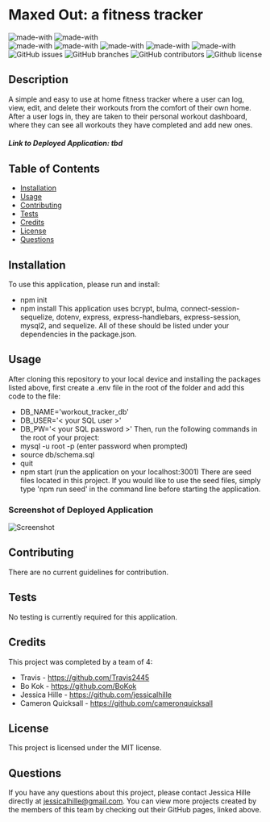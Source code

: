 # Maxed Out: a fitness tracker
  ![made-with](https://img.shields.io/badge/Made%20with-CSS-1f425f.svg)
  ![made-with](https://img.shields.io/badge/Made%20with-JavaScript-1f425f.svg)  
  ![made-with](https://img.shields.io/badge/Made%20with-Node.js-1f425f.svg)
  ![made-with](https://img.shields.io/badge/Made%20with-Express.js-1f425f.svg)
  ![made-with](https://img.shields.io/badge/Made%20with-Handlebars.js-1f425f.svg)
  ![made-with](https://img.shields.io/badge/Made%20with-Sequelize-1f425f.svg)
  ![made-with](https://img.shields.io/badge/Made%20with-MySQL-1f425f.svg)
  ![GitHub issues](https://img.shields.io/github/issues/Travis2445/workout-tracker)
  ![GitHub branches](https://badgen.net/github/branches/Travis2445/workout-tracker)
  ![GitHub contributors](https://img.shields.io/github/contributors/Travis2445/workout-tracker)
  ![Github license](http://img.shields.io/badge/license-MIT-blue.svg)


  ## Description
  A simple and easy to use at home fitness tracker where a user can log, view, edit, and delete their workouts from the comfort of their own home. After a user logs in, they are taken to their personal workout dashboard, where they can see all workouts they have completed and add new ones.
  ##### Link to Deployed Application: tbd

  ## Table of Contents
  * [Installation](#installation)
  * [Usage](#usage)
  * [Contributing](#contributing)
  * [Tests](#tests)
  * [Credits](#credits)
  * [License](#license)
  * [Questions](#questions)

  ## Installation
  To use this application, please run and install:
  * npm init
  * npm install
  This application uses bcrypt, bulma, connect-session-sequelize, dotenv, express, express-handlebars, express-session, mysql2, and sequelize. All of these should be listed under your dependencies in the package.json.

  ## Usage
  After cloning this repository to your local device and installing the packages listed above, first create a .env file in the root of the folder and add this code to the file:
  * DB_NAME='workout_tracker_db'
  * DB_USER='< your SQL user >'
  * DB_PW='< your SQL password >'
  Then, run the following commands in the root of your project: 
  * mysql -u root -p (enter password when prompted)
  * source db/schema.sql
  * quit
  * npm start (run the application on your localhost:3001)
  There are seed files located in this project. If you would like to use the seed files, simply type 'npm run seed' in the command line before starting the application. 

  ### Screenshot of Deployed Application
  ![Screenshot](tbd)

  ## Contributing
  There are no current guidelines for contribution.

  ## Tests
  No testing is currently required for this application.

  ## Credits
  This project was completed by a team of 4:
  * Travis - https://github.com/Travis2445
  * Bo Kok - https://github.com/BoKok
  * Jessica Hille - https://github.com/jessicalhille
  * Cameron Quicksall - https://github.com/cameronquicksall

  ## License
  This project is licensed under the MIT license.

  ## Questions
  If you have any questions about this project, please contact Jessica Hille directly at jessicalhille@gmail.com.
  You can view more projects created by the members of this team by checking out their GitHub pages, linked above.
